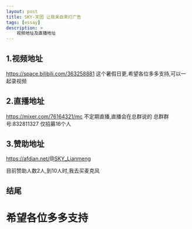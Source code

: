 ```yaml
---
layout: post
title: SKY-天团 让我亲自来打广告
tags: [essay]
description: >
    视频地址及直播地址
---
```


## 1.视频地址
https://space.bilibili.com/363258881
这个暑假日更,希望各位多多支持,可以一起录视频

## 2.直播地址
https://mixer.com/76164321/mc
不定期直播,直播会在总群说的
总群群号:832811327 仅招募16个人

## 3.赞助地址

https://afdian.net/@SKY_Lianmeng

目前赞助人数2人,到10人时,我去买麦克风

## 结尾

# 希望各位多多支持
